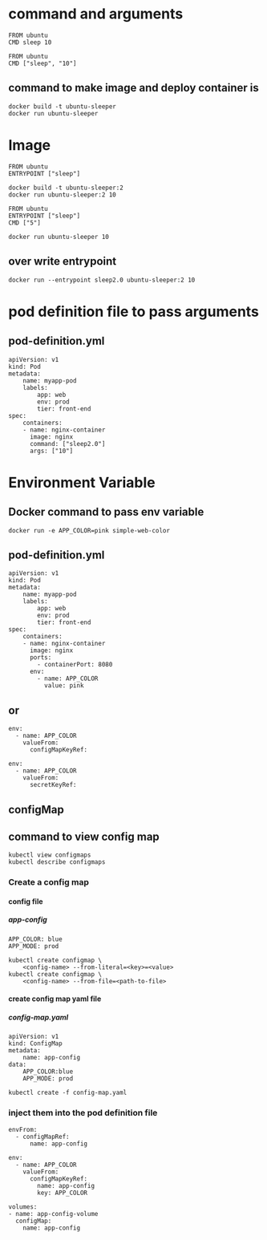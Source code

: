# command and arguments
```
FROM ubuntu
CMD sleep 10
```
```
FROM ubuntu
CMD ["sleep", "10"]
```
## command to make image and deploy container is
```
docker build -t ubuntu-sleeper
docker run ubuntu-sleeper
```
# Image
```
FROM ubuntu
ENTRYPOINT ["sleep"]
```
```
docker build -t ubuntu-sleeper:2
docker run ubuntu-sleeper:2 10
```
```
FROM ubuntu
ENTRYPOINT ["sleep"]
CMD ["5"]
```
```
docker run ubuntu-sleeper 10  
```
## over write entrypoint
```
docker run --entrypoint sleep2.0 ubuntu-sleeper:2 10
```
# pod definition file to pass arguments
## pod-definition.yml
```
apiVersion: v1
kind: Pod
metadata:
    name: myapp-pod
    labels:
        app: web
        env: prod
        tier: front-end
spec:
    containers:
    - name: nginx-container
      image: nginx
      command: ["sleep2.0"]
      args: ["10"]
```


# Environment Variable
## Docker command to pass env variable
```
docker run -e APP_COLOR=pink simple-web-color
```
## pod-definition.yml
```
apiVersion: v1
kind: Pod
metadata:
    name: myapp-pod
    labels:
        app: web
        env: prod
        tier: front-end
spec:
    containers:
    - name: nginx-container
      image: nginx
      ports:
        - containerPort: 8080
      env:
        - name: APP_COLOR
          value: pink
```
## or

```
env:
  - name: APP_COLOR
    valueFrom:
      configMapKeyRef:
```
```
env:
  - name: APP_COLOR
    valueFrom:
      secretKeyRef:
```
## configMap
## command to view config map
```
kubectl view configmaps
kubectl describe configmaps
```
### Create a config map
#### config file
##### app-config
```
APP_COLOR: blue
APP_MODE: prod
```
```
kubectl create configmap \
    <config-name> --from-literal=<key>=<value>
kubectl create configmap \
    <config-name> --from-file=<path-to-file>
```
#### create config map yaml file
##### config-map.yaml
```
apiVersion: v1
kind: ConfigMap
metadata:
    name: app-config
data:
    APP_COLOR:blue
    APP_MODE: prod
```
```
kubectl create -f config-map.yaml
```
### inject them into the pod definition file
```
envFrom:
  - configMapRef:
      name: app-config
```
```
env:
  - name: APP_COLOR
    valueFrom:
      configMapKeyRef:
        name: app-config
        key: APP_COLOR
```
```
volumes:
- name: app-config-volume
  configMap:
    name: app-config
```